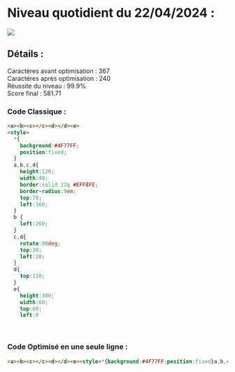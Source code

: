 # Niveau quotidient du 22/04/2024 : 

<img src = "https://firebasestorage.googleapis.com/v0/b/cssbattleapp.appspot.com/o/user%2Fummd3POvEDfFyeFvVdOMG3OOrwE2%2Ftargets%2Ftarget_PK3ItQP.png?alt=media">


<br>

## Détails :

Caractères avant optimisation : 367                    <br>
Caractères après optimisation : 240                    <br>
Réussite du niveau : 99.9%                              <br>
Score final : 581.71


### Code Classique :  

```html 
<a><b><c></c><d></d><e>
<style>
  *{
    background:#4F77FF;
    position:fixed;
  } 
  a,b,c,d{
    height:120;
    width:40;
    border:solid 22q #EFF8FE;
    border-radius:9em;
    top:70;
    left:160;
  }
  b {
    left:260;
  }
  c,d{
    rotate:90deg;
    top:30;
    left:20;
  }
  d{
    top:110;
  }
  e{
    height:300;
    width:60;
    top:60;
    left:0
```

<br>

### Code Optimisé en une seule ligne : 

```html 
<a><b><c></c><d></d><e><style>*{background:#4F77FF;position:fixed}a,b,c,d{height:120;width:40;border:solid 22q#EFF8FE;border-radius:9em;top:70;left:160}b{left:260}c,d{rotate:90deg;top:30;left:20}d{top:110}e{height:300;width:60;top:60;left:0
```